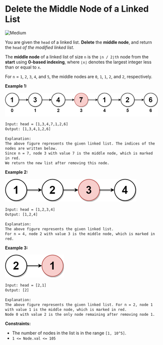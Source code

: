 # Delete the Middle Node of a Linked List

![Medium](https://img.shields.io/badge/Difficulty-Medium-yellow)

You are given the `head` of a linked list. **Delete** the **middle node**, and return the `head` *of the modified linked list*.

The **middle node** of a linked list of size `n` is the `⌊n / 2⌋th` node from the **start** using **0-based indexing**, where `⌊x⌋` denotes the largest integer less than or equal to `x`.

For `n` = `1`, `2`, `3`, `4`, and `5`, the middle nodes are `0`, `1`, `1`, `2`, and `2`, respectively.
 

**Example 1:**

![Linked List Example](list1.png)
```
Input: head = [1,3,4,7,1,2,6]
Output: [1,3,4,1,2,6]

Explanation:
The above figure represents the given linked list. The indices of the nodes are written below.
Since n = 7, node 3 with value 7 is the middle node, which is marked in red.
We return the new list after removing this node. 
```

**Example 2:**

![Linked List Example](list2.png)

```
Input: head = [1,2,3,4]
Output: [1,2,4]

Explanation:
The above figure represents the given linked list.
For n = 4, node 2 with value 3 is the middle node, which is marked in red.
```

**Example 3:**

![Linked List Example](list3.png)
```
Input: head = [2,1]
Output: [2]

Explanation:
The above figure represents the given linked list. For n = 2, node 1 with value 1 is the middle node, which is marked in red.
Node 0 with value 2 is the only node remaining after removing node 1.
``` 

**Constraints:**

- The number of nodes in the list is in the range `[1, 10^5]`.
- `1 <= Node.val <= 105`